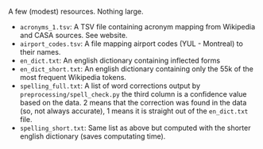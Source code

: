 A few (modest) resources. Nothing large.
* `acronyms_1.tsv`: A TSV file containing acronym mapping from Wikipedia and CASA sources. See website.
* `airport_codes.tsv`: A file mapping airport codes (YUL - Montreal) to their names.
* `en_dict.txt`: An english dictionary containing inflected forms
* `en_dict_short.txt`: An english dictionary containing only the 55k of the most frequent Wikipedia tokens.
* `spelling_full.txt`: A list of word corrections output by `preprocessing/spell_check.py` the third column is a confidence value based on the data. 2 means that the correction was found in the data (so, not always accurate), 1 means it is straight out of the `en_dict.txt` file.
* `spelling_short.txt`: Same list as above but computed with the shorter english dictionary (saves computating time).
